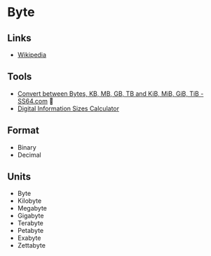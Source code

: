 # Byte

## Links

- [Wikipedia](https://en.wikipedia.org/wiki/Byte)

## Tools

- [Convert between Bytes, KB, MB, GB, TB and KiB, MiB, GiB, TiB - SS64.com](https://ss64.com/convert.html) 🌟
- [Digital Information Sizes Calculator](https://dr-lex.be/info-stuff/bytecalc.html)

## Format

- Binary
- Decimal

## Units

- Byte
- Kilobyte
- Megabyte
- Gigabyte
- Terabyte
- Petabyte
- Exabyte
- Zettabyte
